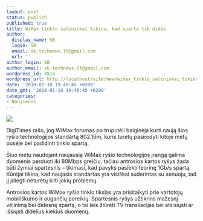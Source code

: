 ```yaml
---
layout: post
status: publish
published: true
title: WiMax tinklo šalininkai tikina, kad sparta tik didės
author:
  display_name: SB
  login: SB
  email: sb.technews.lt@gmail.com
  url: ''
author_login: SB
author_email: sb.technews.lt@gmail.com
wordpress_id: 4514
wordpress_url: http://localhost/site/new/wimax_tinklo_salininkai_tikina_kad_sparta_tik_dides/
date: '2010-01-18 19:40:45 +0200'
date_gmt: '2010-01-18 19:40:45 +0200'
categories:
- Naujienos
---
```

<div class="imgright"><img src="http://t1.gstatic.com/images?q=tbn:FqUhS2WL916kOM%3Ahttp://dvice.com/pics/wimax-1.jpg"  /></div>
<p>DigiTimes rašo, jog WiMax forumas po truputėli baiginėja kurti naują šios ryšio technologijos standartą 802.16m, kuris turėtų pasirodyti kitoje metų pusėje bei padidinti tinklo spartą.</p>
<p>Šiuo metu naudojant naujausią WiMax ryšio technologijos įrangą galima duomenis perduoti iki 80Mbps greičiu, tačiau antrosios kartos ryšys žada būti žymiai spartesnis – tikimasi, kad pavyks pasiekti teorinę 1Gb/s spartą. Kūrėjai tikina, kad naujasis standartas yra visiškai suderintas su senuoju, tad jį įdiegti neturėtų kilti jokių problemų.</p>
<p>Antrosios kartos WiMax ryšio tinklo tikslas yra prisitaikyti prie vartotojų mobiliškumo ir augančių poreikių. Spartesnis ryšys užtikrins mažesnį vėlinimą bei didesnę spartą, o tai leis žiūrėti TV transliacijas bei atsisiųsti ar išsiųsti didelius kiekius duomenų.<br /></p>
